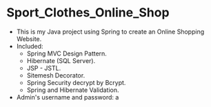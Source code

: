 # Sport_Clothes_Online_Shop
- This is my Java project using Spring to create an Online Shopping Website.
- Included:
  - Spring MVC Design Pattern.
  - Hibernate (SQL Server).
  - JSP - JSTL.
  - Sitemesh Decorator.
  - Spring Security decrypt by Bcrypt.
  - Spring and Hibernate Validation.
- Admin's username and password: a
